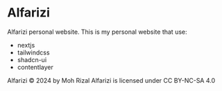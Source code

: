 # Alfarizi

Alfarizi personal website.
This is my personal website that use:

- nextjs
- tailwindcss
- shadcn-ui
- contentlayer

Alfarizi © 2024 by Moh Rizal Alfarizi is licensed under CC BY-NC-SA 4.0
